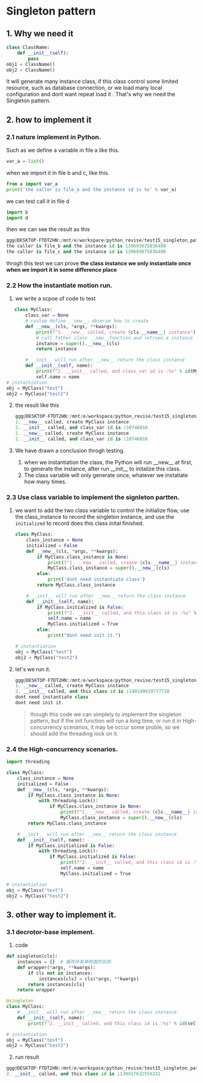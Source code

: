 # Singleton pattern

## 1. Why we need it

```python
class ClassName:
    def __init__(self):
        pass
obj1 = ClassName()
obj2 = ClassName()
```

It will generate many instance class, if this class control some limited resource, such as database connection, or  we load many local configuration and dont want repeat load it . That's why we need the Singleton pattern.

## 2. how to implement it

### 2.1 nature implement in Python.

Such as we define a variable in file a like this.

```python
var_a = list()
```

when we import it in file b and c, like this.

```python
from a import var_a
print('the caller is file_a and the instance id is %s' % var_a)
```

we can test call it in file d

```python
import b
import d
```

then we can see the result as this

```python
ggg@DESKTOP-FTDT2HN:/mnt/e/workspace/python_revise/test15_singleton_pattern/basic$ python3 d.py
the caller is file_b and the instance id is 139693675836480
the caller is file_c and the instance id is 139693675836480
```

throgh this test we can prove __the class instance we only  instantiate once when we import it in some difference place__

### 2.2 How the instantiate motion run.

1. we write a scpoe of code to test

```python
   class MyClass:
       class_var = None
       # custom define __new__，observe how to create
       def __new__(cls, *args, **kwargs):
           print(f"1. __new__ called, create {cls.__name__} instance")
           # call father class __new__function and retruen a instance 
           instance = super().__new__(cls)
           return instance

       # __init__ will run after __new__ return the class instance
       def __init__(self, name):
           print(f"2. __init__ called, and class_var id is :%s" % id(MyClass.class_var))
           self.name = name
# instantiation
obj = MyClass("test")
obj2 = MyClass("test2")
```

2. the result like this
   
   ```python
   ggg@DESKTOP-FTDT2HN:/mnt/e/workspace/python_revise/test15_singleton_pattern$ python3 test_class1.py 
   1. __new__ called, create MyClass instance
   2. __init__ called, and class_var id is :10746016
   1. __new__ called, create MyClass instance
   2. __init__ called, and class_var id is :10746016
   ```

3. We have drawn a conclusion throgh testing.
   
   1. when we instantiation the class, the Python will run \_\_new\_\_ at first, to generate the instance, after run \_\_init\_\_ to initalize this class. 
   2. The class variable will only generate once, whatever we instatiate how many times.

### 2.3 Use class variable to implement the signleton partten.

1. we want to add the two class variable to control the initialize flow, use the class_instance to record the singleton instance, and use the `initialized` to record does this class inital finished.
   
   ```python
   class MyClass:
       class_instance = None
       initialized = False
       def __new__(cls, *args, **kwargs):
           if MyClass.class_instance is None:
               print(f"1. __new__ called, create {cls.__name__} instance")
               MyClass.class_instance = super().__new__(cls)
           else:
               print('dont need instantiate class')
           return MyClass.class_instance
   
       # __init__ will run after __new__ return the class instance
       def __init__(self, name):
           if MyClass.initialized is False:
               print(f"2. __init__ called, and this class id is :%s" % id(self))
               self.name = name
               MyClass.initialized = True
           else:
               print("dont need init it.")
   
   # instantiation
   obj = MyClass("test")
   obj2 = MyClass("test2")
   ```

2. let's we run it.
   
   ```python
   ggg@DESKTOP-FTDT2HN:/mnt/e/workspace/python_revise/test15_singleton_pattern$ python3 test_class2.py 
   1. __new__ called, create MyClass instance
   2. __init__ called, and this class id is :140149019777728
   dont need instantiate class
   dont need init it.
   ```
   
   > though this code we can simplely to implement the singleton pattern, but if  the init function will run a long time, or run it in High-concurrency scenarios, it may be occur some proble, so we should add the threading lock on it.

### 2.4 the  High-concurrency scenarios.

```python
import threading

class MyClass:
    class_instance = None
    initialized = False
    def __new__(cls, *args, **kwargs):
        if MyClass.class_instance is None:
            with threading.Lock():
                if MyClass.class_instance is None:
                    print(f"1. __new__ called, create {cls.__name__} instance")
                    MyClass.class_instance = super().__new__(cls)
        return MyClass.class_instance

    # __init__ will run after __new__ return the class instance
    def __init__(self, name):
        if MyClass.initialized is False:
            with threading.Lock():
                if MyClass.initialized is False:
                    print(f"2. __init__ called, and this class id is :%s" % id(self))
                    self.name = name
                    MyClass.initialized = True

# instantiation
obj = MyClass("test")
obj2 = MyClass("test2")
```



## 3. other way to implement it.

### 3.1 decrotor-base implement.

1. code

```python
def singleton(cls):  
    instances = {}  # 缓存所有单例类的实例  
    def wrapper(*args, **kwargs):  
        if cls not in instances:  
            instances[cls] = cls(*args, **kwargs)  
        return instances[cls]  
    return wrapper

@singleton
class MyClass:
    # __init__ will run after __new__ return the class instance
    def __init__(self, name):
        print(f"2. __init__ called, and this class id is :%s" % id(self))

# instantiation
obj = MyClass("test")
obj2 = MyClass("test2")
```

2. run result
   
```python
ggg@DESKTOP-FTDT2HN:/mnt/e/workspace/python_revise/test15_singleton_pattern$ python3 test_class4_decroter.py
2. __init__ called, and this class id is :139917632559232
```
